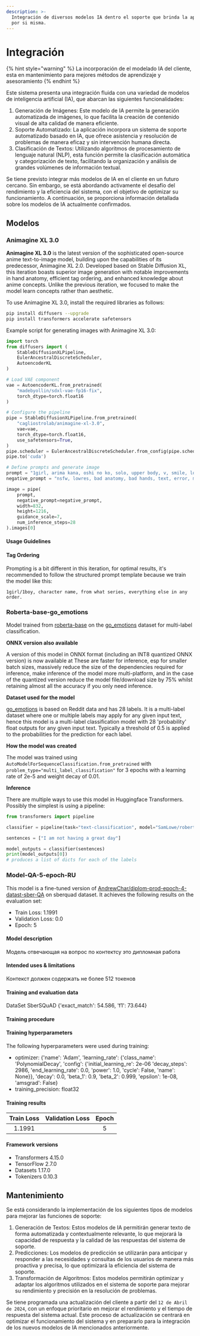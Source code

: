 ```yaml
---
description: >-
  Integración de diversos modelos IA dentro el soporte que brinda la aplicación
  por si misma.
---
```


# Integración

{% hint style="warning" %}
La incorporación de el modelado IA del cliente, esta en mantenimiento para mejores métodos de aprendizaje y asesoramiento
{% endhint %}

Este sistema presenta una integración fluida con una variedad de modelos de inteligencia artificial (IA), que abarcan las siguientes funcionalidades:

1. Generación de Imágenes: Este modelo de IA permite la generación automatizada de imágenes, lo que facilita la creación de contenido visual de alta calidad de manera eficiente.
2. Soporte Automatizado: La aplicación incorpora un sistema de soporte automatizado basado en IA, que ofrece asistencia y resolución de problemas de manera eficaz y sin intervención humana directa.
3. Clasificación de Textos: Utilizando algoritmos de procesamiento de lenguaje natural (NLP), esta función permite la clasificación automática y categorización de texto, facilitando la organización y análisis de grandes volúmenes de información textual.

Se tiene previsto integrar más modelos de IA en el cliente en un futuro cercano. Sin embargo, se está abordando activamente el desafío del rendimiento y la eficiencia del sistema, con el objetivo de optimizar su funcionamiento. A continuación, se proporciona información detallada sobre los modelos de IA actualmente confirmados.

## Modelos

### Animagine XL 3.0

**Animagine XL 3.0** is the latest version of the sophisticated open-source anime text-to-image model, building upon the capabilities of its predecessor, Animagine XL 2.0. Developed based on Stable Diffusion XL, this iteration boasts superior image generation with notable improvements in hand anatomy, efficient tag ordering, and enhanced knowledge about anime concepts. Unlike the previous iteration, we focused to make the model learn concepts rather than aesthetic.

To use Animagine XL 3.0, install the required libraries as follows:

```bash
pip install diffusers --upgrade
pip install transformers accelerate safetensors
```

Example script for generating images with Animagine XL 3.0:

```python
import torch
from diffusers import (
    StableDiffusionXLPipeline, 
    EulerAncestralDiscreteScheduler,
    AutoencoderKL
)

# Load VAE component
vae = AutoencoderKL.from_pretrained(
    "madebyollin/sdxl-vae-fp16-fix", 
    torch_dtype=torch.float16
)

# Configure the pipeline
pipe = StableDiffusionXLPipeline.from_pretrained(
    "cagliostrolab/animagine-xl-3.0", 
    vae=vae,
    torch_dtype=torch.float16, 
    use_safetensors=True, 
)
pipe.scheduler = EulerAncestralDiscreteScheduler.from_config(pipe.scheduler.config)
pipe.to('cuda')

# Define prompts and generate image
prompt = "1girl, arima kana, oshi no ko, solo, upper body, v, smile, looking at viewer, outdoors, night"
negative_prompt = "nsfw, lowres, bad anatomy, bad hands, text, error, missing fingers, extra digit, fewer digits, cropped, worst quality, low quality, normal quality, jpeg artifacts, signature, watermark, username, blurry, artist name"

image = pipe(
    prompt, 
    negative_prompt=negative_prompt, 
    width=832,
    height=1216,
    guidance_scale=7,
    num_inference_steps=28
).images[0]
```

#### Usage Guidelines

#### Tag Ordering

Prompting is a bit different in this iteration, for optimal results, it's recommended to follow the structured prompt template because we train the model like this:

```
1girl/1boy, character name, from what series, everything else in any order.
```

### Roberta-base-go\_emotions

Model trained from [roberta-base](https://huggingface.co/roberta-base) on the [go\_emotions](https://huggingface.co/datasets/go\_emotions) dataset for multi-label classification.

**ONNX version also available**

A version of this model in ONNX format (including an INT8 quantized ONNX version) is now available at These are faster for inference, esp for smaller batch sizes, massively reduce the size of the dependencies required for inference, make inference of the model more multi-platform, and in the case of the quantized version reduce the model file/download size by 75% whilst retaining almost all the accuracy if you only need inference.

**Dataset used for the model**

[go\_emotions](https://huggingface.co/datasets/go\_emotions) is based on Reddit data and has 28 labels. It is a multi-label dataset where one or multiple labels may apply for any given input text, hence this model is a multi-label classification model with 28 'probability' float outputs for any given input text. Typically a threshold of 0.5 is applied to the probabilities for the prediction for each label.

**How the model was created**

The model was trained using `AutoModelForSequenceClassification.from_pretrained` with `problem_type="multi_label_classification"` for 3 epochs with a learning rate of 2e-5 and weight decay of 0.01.

**Inference**

There are multiple ways to use this model in Huggingface Transformers. Possibly the simplest is using a pipeline:

```python
from transformers import pipeline

classifier = pipeline(task="text-classification", model="SamLowe/roberta-base-go_emotions", top_k=None)

sentences = ["I am not having a great day"]

model_outputs = classifier(sentences)
print(model_outputs[0])
# produces a list of dicts for each of the labels
```

### Model-QA-5-epoch-RU

This model is a fine-tuned version of [AndrewChar/diplom-prod-epoch-4-datast-sber-QA](https://huggingface.co/AndrewChar/diplom-prod-epoch-4-datast-sber-QA) on sberquad dataset. It achieves the following results on the evaluation set:

* Train Loss: 1.1991
* Validation Loss: 0.0
* Epoch: 5

#### Model description

Модель отвечающая на вопрос по контектсу это дипломная работа

#### Intended uses & limitations

Контекст должен содержать не более 512 токенов

#### Training and evaluation data

DataSet SberSQuAD {'exact\_match': 54.586, 'f1': 73.644}

#### Training procedure

#### Training hyperparameters

The following hyperparameters were used during training:

* optimizer: {'name': 'Adam', 'learning\_rate': {'class\_name': 'PolynomialDecay', 'config': {'initial\_learning\_re': 2e-06 'decay\_steps': 2986, 'end\_learning\_rate': 0.0, 'power': 1.0, 'cycle': False, 'name': None\}}, 'decay': 0.0, 'beta\_1': 0.9, 'beta\_2': 0.999, 'epsilon': 1e-08, 'amsgrad': False}
* training\_precision: float32

#### Training results

| Train Loss | Validation Loss | Epoch |
| :--------: | :-------------: | :---: |
|   1.1991   |                 |   5   |

#### Framework versions

* Transformers 4.15.0
* TensorFlow 2.7.0
* Datasets 1.17.0
* Tokenizers 0.10.3

## Mantenimiento

Se está considerando la implementación de los siguientes tipos de modelos para mejorar las funciones de soporte:

1. Generación de Textos: Estos modelos de IA permitirán generar texto de forma automatizada y contextualmente relevante, lo que mejorará la capacidad de respuesta y la calidad de las respuestas del sistema de soporte.
2. Predicciones: Los modelos de predicción se utilizarán para anticipar y responder a las necesidades y consultas de los usuarios de manera más proactiva y precisa, lo que optimizará la eficiencia del sistema de soporte.
3. Transformación de Algoritmos: Estos modelos permitirán optimizar y adaptar los algoritmos utilizados en el sistema de soporte para mejorar su rendimiento y precisión en la resolución de problemas.

Se tiene programada una actualización del cliente a partir del `12 de Abril de 2024`, con un enfoque prioritario en mejorar el rendimiento y el tiempo de respuesta del sistema actual. Este proceso de actualización se centrará en optimizar el funcionamiento del sistema y en prepararlo para la integración de los nuevos modelos de IA mencionados anteriormente.
